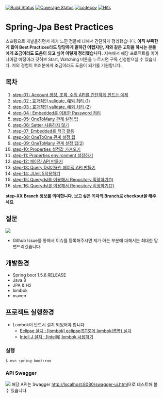 [![Build Status](https://travis-ci.org/cheese10yun/spring-jpa-best-practices.svg?branch=master)](https://travis-ci.org/cheese10yun/spring-jpa-best-practices)
[![Coverage Status](https://coveralls.io/repos/github/cheese10yun/spring-jpa-best-practices/badge.svg?branch=master)](https://coveralls.io/github/cheese10yun/spring-jpa-best-practices?branch=master)
[![codecov](https://codecov.io/gh/cheese10yun/spring-jpa-best-practices/branch/master/graph/badge.svg)](https://codecov.io/gh/cheese10yun/spring-jpa-best-practices)
[![Hits](https://hits.seeyoufarm.com/api/count/incr/badge.svg?url=https%3A%2F%2Fgithub.com%2Fcheese10yun%2Fspring-jpa-best-practices&count_bg=%2379C83D&title_bg=%23555555&icon=github.svg&icon_color=%23E7E7E7&title=hits&edge_flat=false)](https://hits.seeyoufarm.com)

# Spring-Jpa Best Practices

스프링으로 개발을하면서 제가 느낀 점들에 대해서 간단하게 정리했습니다. **아직 부족한 게 많아 Best Practices라도 당당하게 말하긴 어렵지만, 저와 같은 고민을 하시는 분들에게 조금이라도 도움이 되고 싶어 이렇게 정리했습니다.** 지속해서 해당 프로젝트를 이어 나아갈 예정이라 깃허브 Start, Watching 버튼을 누르시면 구독 신청받으실 수 있습니다. 저의 경험이 여러분에게 조금이라도 도움이 되기를 기원합니다.


## 목차
1. [step-01 : Account 생성, 조회, 수정 API를 간단하게 만드는 예제](https://github.com/cheese10yun/spring-jpa/blob/master/doc/step-01.md)
2. [step-02 : 효과적인 validate, 예외 처리 (1)](https://github.com/cheese10yun/spring-jpa/blob/master/doc/step-02.md)
3. [step-03 : 효과적인 validate, 예외 처리 (2)](https://github.com/cheese10yun/spring-jpa-best-practices/blob/master/doc/step-03.md)
4. [step-04 : Embedded를 이용한 Password 처리](https://github.com/cheese10yun/spring-jpa-best-practices/blob/master/doc/step-04.md)
5. [step-05: OneToMany 관계 설정 팁](https://github.com/cheese10yun/spring-jpa-best-practices/blob/master/doc/step-05.md)
6. [step-06: Setter 사용하지 않기](https://github.com/cheese10yun/spring-jpa-best-practices/blob/master/doc/step-06.md)
7. [step-07: Embedded를 적극 활용](https://github.com/cheese10yun/spring-jpa-best-practices/blob/master/doc/step-07.md)
8. [step-08: OneToOne 관계 설정 팁](https://github.com/cheese10yun/spring-jpa-best-practices/blob/master/doc/step-08.md)
9. [step-09: OneToMany 관계 설정 팁(2)](https://github.com/cheese10yun/spring-jpa-best-practices/blob/master/doc/step-09.md)
10. [step-10: Properties 설정값 가져오기](https://github.com/cheese10yun/spring-jpa-best-practices/blob/master/doc/step-10.md)
11. [step-11: Properties environment 설정하기](https://github.com/cheese10yun/spring-jpa-best-practices/blob/master/doc/step-11.md)
12. [step-12: 페이징 API 만들기](https://github.com/cheese10yun/spring-jpa-best-practices/blob/master/doc/step-12.md)
13. [step-13: Query Dsl이용한 페이징 API 만들기](https://github.com/cheese10yun/spring-jpa-best-practices/blob/master/doc/step-13.md)
14. [step-14: JUnit 5적용하기](https://github.com/cheese10yun/spring-jpa-best-practices/blob/master/doc/step-14.md)
15. [step-15: Querydsl를 이용해서 Repository 확장하기(1)](https://github.com/cheese10yun/spring-jpa-best-practices/blob/master/doc/step-15.md)
16. [step-16: Querydsl를 이용해서 Repository 확장하기(2)](https://github.com/cheese10yun/spring-jpa-best-practices/blob/master/doc/step-16.md)

**step-XX Branch 정보를 의미합니다. 보고 싶은 목차의 Branch로 checkout을 해주세요**


## 질문
![](https://i.imgur.com/Y4t4oWM.png)

* Github Issue를 통해서 이슈를 등록해주시면 제가 아는 부분에 대해서는 최대한 답변드리겠습니다.

## 개발환경
* Spring boot 1.5.8.RELEASE
* Java 8
* JPA & H2
* lombok
* maven

## 프로젝트 실행환경

* Lombok이 반드시 설치 되있어야 합니다.
  - [Eclipse 설치 : [lombok] eclipse(STS)에 lombok(롬복) 설치](http://countryxide.tistory.com/16)
  - [Intell J 설치 : [Intellij] lombok 사용하기](http://blog.woniper.net/229)

### 실행
```
$ mvn spring-boot:run
```

### API Swagger
![](https://i.imgur.com/1cc1auF.png)
해당 API는 Swagger [http://localhost:8080/swagger-ui.html](http://localhost:8080/swagger-ui.html)으로 테스트해 볼 수 있습니다.
